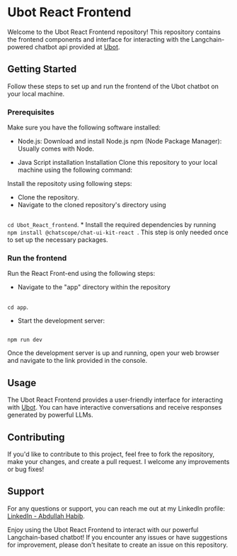 # Ubot React Frontend
Welcome to the Ubot React Frontend repository! This repository contains the frontend components and interface for interacting with the Langchain-powered chatbot api provided at [Ubot](https://github.com/AbdullahHabib-github/Ubot).

## Getting Started
Follow these steps to set up and run the frontend of the Ubot chatbot on your local machine.

### Prerequisites
Make sure you have the following software installed:

* Node.js: Download and install Node.js
npm (Node Package Manager): Usually comes with Node.

* Java Script installation
Installation
Clone this repository to your local machine using the following command:


Install the repositoty using following steps:
* Clone the repository.
* Navigate to the cloned repository's directory using 
<code>
cd Ubot_React_frontend</code>.
* Install the required dependencies by running
<code>
npm install @chatscope/chat-ui-kit-react </code>.
This step is only needed once to set up the necessary packages.


### Run the frontend
Run the React Front-end using the following steps:

* Navigate to the "app" directory within the repository
<code>
cd app</code>.


* Start the development server:
<code>
npm run dev</code>

Once the development server is up and running, open your web browser and navigate to the link provided in the console.

## Usage
The Ubot React Frontend provides a user-friendly interface for interacting with [Ubot](https://github.com/AbdullahHabib-github/Ubot). You can have interactive conversations and receive responses generated by powerful LLMs.

## Contributing
If you'd like to contribute to this project, feel free to fork the repository, make your changes, and create a pull request. I welcome any improvements or bug fixes!

## Support
For any questions or support, you can reach me out at my LinkedIn profile: [ LinkedIn - Abdullah Habib](https://www.linkedin.com/in/mr-abdullahhabib/).


Enjoy using the Ubot React Frontend to interact with our powerful Langchain-based chatbot! If you encounter any issues or have suggestions for improvement, please don't hesitate to create an issue on this repository.